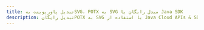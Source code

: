---title: تبدیل پاورپوینت بهSVG، POTX به SVG مبدل رایگان یا Java SDKdescription: تبدیل رایگانPOTX به SVG با استفاده از Java Cloud APIs & SDK. همچنین اسناد Microsoft PowerPoint را در Cloud ایجاد، ویرایش و رندر کنید.---